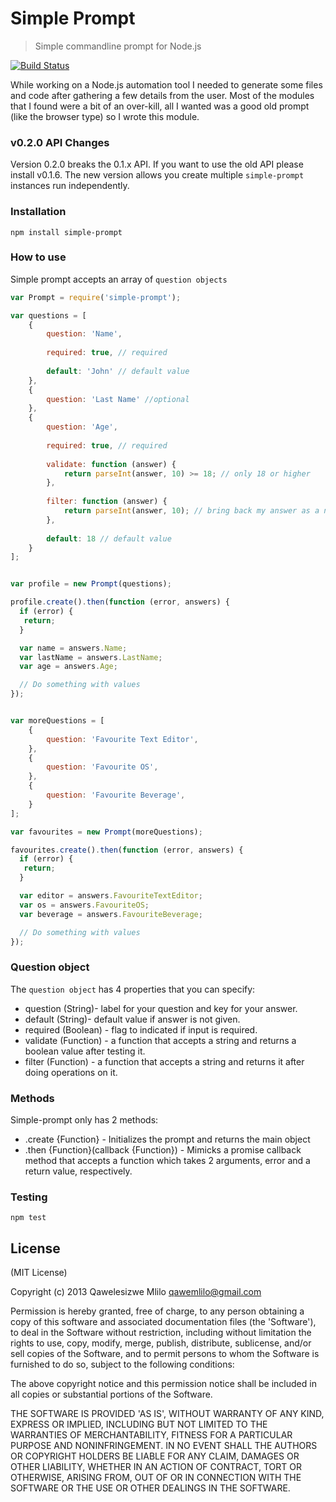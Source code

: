 # Simple Prompt
> Simple commandline prompt for Node.js

[![Build Status](https://travis-ci.org/qawemlilo/prompt.png)](https://travis-ci.org/qawemlilo/prompt)

While working on a Node.js automation tool I needed to generate some files and code after gathering a few details from the user. Most of the modules that I found were a bit of an over-kill, all I wanted was a good old prompt (like the browser type) so I wrote this module. 

### v0.2.0 API Changes
Version 0.2.0 breaks the 0.1.x API. If you want to use the old API please install v0.1.6.
The new version  allows you create multiple `simple-prompt` instances run independently.

### Installation

````
npm install simple-prompt 
````

### How to use

Simple prompt accepts an array of `question objects`

```javascript
var Prompt = require('simple-prompt');

var questions = [
    {
        question: 'Name',
        
        required: true, // required
        
        default: 'John' // default value
    },
    {
        question: 'Last Name' //optional
    },
    {
        question: 'Age',
        
        required: true, // required
        
        validate: function (answer) {
            return parseInt(answer, 10) >= 18; // only 18 or higher
        },
        
        filter: function (answer) {
            return parseInt(answer, 10); // bring back my answer as a number
        },
        
        default: 18 // default value
    }
];


var profile = new Prompt(questions);

profile.create().then(function (error, answers) {
  if (error) {
   return;
  }

  var name = answers.Name;
  var lastName = answers.LastName;
  var age = answers.Age;

  // Do something with values
});


var moreQuestions = [
    {
        question: 'Favourite Text Editor',
    },
    {
        question: 'Favourite OS',
    },
    {
        question: 'Favourite Beverage',
    }
];

var favourites = new Prompt(moreQuestions);

favourites.create().then(function (error, answers) {
  if (error) {
   return;
  }

  var editor = answers.FavouriteTextEditor;
  var os = answers.FavouriteOS;
  var beverage = answers.FavouriteBeverage;

  // Do something with values
});

````

### Question object
The `question object` has 4 properties that you can specify:

 - question (String)- label for your question and key for your answer.
 - default (String)- default value if answer is not given.
 - required (Boolean) - flag to indicated if input is required.
 - validate (Function) - a function that accepts a string and returns a boolean value after testing it.
 - filter (Function) - a function that accepts a string and returns it after doing operations on it.


### Methods
Simple-prompt only has 2 methods:

 - .create {Function} - Initializes the prompt and returns the main object
 - .then {Function}(callback {Function}) - Mimicks a promise callback method that accepts a function which takes 2 arguments, error and a return value, respectively.
 
### Testing
```
npm test
```



## License

(MIT License)

Copyright (c) 2013 Qawelesizwe Mlilo <qawemlilo@gmail.com>

Permission is hereby granted, free of charge, to any person obtaining a copy of this software and associated documentation files (the 'Software'), to deal in the Software without restriction, including without limitation the rights to use, copy, modify, merge, publish, distribute, sublicense, and/or sell copies of the Software, and to permit persons to whom the Software is furnished to do so, subject to the following conditions:

The above copyright notice and this permission notice shall be included in all copies or substantial portions of the Software.

THE SOFTWARE IS PROVIDED 'AS IS', WITHOUT WARRANTY OF ANY KIND, EXPRESS OR IMPLIED, INCLUDING BUT NOT LIMITED TO THE WARRANTIES OF MERCHANTABILITY, FITNESS FOR A PARTICULAR PURPOSE AND NONINFRINGEMENT. IN NO EVENT SHALL THE AUTHORS OR COPYRIGHT HOLDERS BE LIABLE FOR ANY CLAIM, DAMAGES OR OTHER LIABILITY, WHETHER IN AN ACTION OF CONTRACT, TORT OR OTHERWISE, ARISING FROM, OUT OF OR IN CONNECTION WITH THE SOFTWARE OR THE USE OR OTHER DEALINGS IN THE SOFTWARE.

